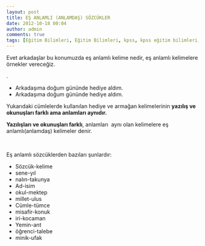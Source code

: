 ```yaml
---
layout: post
title: EŞ ANLAMLI (ANLAMDAŞ) SÖZCÜKLER
date: 2012-10-18 00:04
author: admin
comments: true
tags: [Eğitim Bilimleri, Eğitim Bilimleri, kpss, kpss eğitim bilimleri, KPSS GKGY]
---
```

Evet arkadaşlar bu konumuzda eş anlamlı kelime nedir, eş anlamlı kelimelere örnekler vereceğiz.

.
<ul>
	<li>Arkadaşıma doğum gününde hediye aldım.</li>
	<li>Arkadaşıma doğum gününde hediye aldım.</li>
</ul>
Yukarıdaki cümlelerde kullanılan hediye ve armağan kelimelerinin <strong>yazılış ve okunuşları farklı ama anlamları aynıdır.</strong>

<strong>Yazılışları ve okunuşları farklı</strong>, anlamları  aynı olan kelimelere eş anlamlı(anlamdaş) kelimeler denir.

&nbsp;

Eş anlamlı sözcüklerden bazıları şunlardır:
<ul>
	<li>Sözcük-kelime</li>
	<li>sene-yıl</li>
	<li>nalın-takunya</li>
	<li>Ad-isim</li>
	<li>okul-mektep</li>
	<li>millet-ulus</li>
	<li>Cümle-tümce</li>
	<li>misafir-konuk</li>
	<li>iri-kocaman</li>
	<li>Yemin-ant</li>
	<li>öğrenci-talebe</li>
	<li>minik-ufak</li>
</ul>
